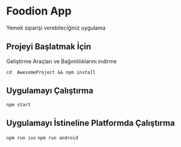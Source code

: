 # Foodion App
Yemek siparişi verebileciğiniz uygulama 

## Projeyi Başlatmak İçin
Geliştirme Araçları ve Bağımlılıklarını indirme 

 `cd  AwesomeProject && npm install` 

## Uygulamayı Çalıştırma

 `npm start`

## Uygulamayı İstineline Platformda Çalıştırma

 `npm run ios`
 `npm run android`
